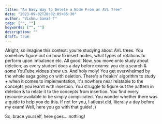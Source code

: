 ```yaml
---
title: "An Easy Way to Delete a Node From an AVL Tree"
date: "2023-09-02T20:02:05+05:30"
author: "Vishnu Sanal T"
tags: ["", ""]
keywords: ["", ""]
description: ""
draft: true
---
```


Alright, so imagine this context: you're studying about AVL trees. You somehow figure out on how to insert nodes, what types of rotations to perform upon imbalance etc. All good! Now, you move onto study about deletion; as every student does a day before exams: you do a search & some YouTube vidoes show up. And holy moly! You get overwhelmed by the whole saga going on with deletion. There's a freakin' algorithm to study + when it comes to implementation, it's nowhere near relatable to the concepts you learnt with insertion. You struggle to figure out the pattern in deletion & to relate it to the concepts from insertion. You find every resource available to be simply complicated. You wonder whether there was a guide to help you do this. If not for you, I atleast did, literally a day before my exam! Well, here you go with that guide! ;)

So, brace yourself, here goes... nothing!


